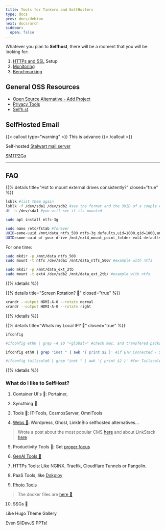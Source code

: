 ```yaml
---
title: Tools for Tinkers and SelfHosters
type: docs
prev: docs/debian
next: docs/arch
sidebar:
  open: false
---
```


Whatever you plan to **Selfhost**, there will be a moment that you will be looking for:

1. [HTTPs and SSL](https://jalcocert.github.io/JAlcocerT/docs/selfhosting/https/) Setup
2. [Monitoring](https://jalcocert.github.io/JAlcocerT/how-to-setup-beszel-monitoring/)
3. [Benchmarking](https://jalcocert.github.io/JAlcocerT/benchmarking-computers/)

## General OSS Resources
- [Open Source Alternative - Add Project](https://www.opensourcealternative.to/add-project)
- [Privacy Tools](https://www.privacytools.io/)
- [Selfh.st](https://selfh.st/)

## SelfHosted Email


{{< callout type="warning" >}}
This is advance
{{< /callout >}}

Self-hosted [Stalwart mail server](https://gist.github.com/chripede/99b7eaa1101ee05cc64a59b46e4d299f?ref=selfh.st)

[SMTP2Go](https://www.reddit.com/r/selfhosted/comments/1hr7bi5/smtp2go_free_plan_spam_score/)

---

## FAQ


{{% details title="Hot to mount external drives consistently?" closed="true" %}}

```sh
lsblk #list them again
lsblk -f /dev/sda1 /dev/sdb2 #see the format and the UUID of a couple of blocks
df -h /dev/sda1 #you will see if its mounted
```

```sh
sudo apt install ntfs-3g

sudo nano /etc/fstab #forever
UUID=some-uuid /mnt/data_ntfs_500 ntfs-3g defaults,uid=1000,gid=1000,umask=0022 0 1
UUID=some-uuid-of-your-drive /mnt/ext4_mount_point_folder ext4 defaults 0 1
```

For one time:

```sh
sudo mkdir -p /mnt/data_ntfs_500
sudo mount -t ntfs /dev/sda1 /mnt/data_ntfs_500/ #example with ntfs

sudo mkdir -p /mnt/data_ext_2tb
sudo mount -t ext4 /dev/sdb2 /mnt/data_ext_2tb/ #example with ntfs
```

{{% /details %}}

{{% details title="Screen Rotation? 🚀" closed="true" %}}

```sh
xrandr --output HDMI-A-0 --rotate normal
xrandr --output HDMI-A-0 --rotate right
```

{{% /details %}}


{{% details title="Whats my Local IP? 🚀" closed="true" %}}

```sh
ifconfig

#ifconfig eth0 | grep -A 10 "<global>" #check mac, and transfered packages

ifconfig eth0 | grep "inet " | awk '{ print $2 }' #if ETH Connected - SEE THE LOCAL IP

#ifconfig tailscale0 | grep "inet " | awk '{ print $2 }' #for Tailscale
```

{{% /details %}}

### What do I like to SelfHost?

1. Container UI's 🐳: Portainer, 

2. Syncthing 🐳

3. Tools 🐳: IT-Tools, CosmosServer, OmniTools

4. [Webs 🐳](https://github.com/JAlcocerT/Docker/tree/main/Web/CMS): Wordpress, Ghost, LinkInBio selfhosted alternatives...

> Wrote a post about the most popular CMS [here](https://jalcocert.github.io/JAlcocerT/no-code-websites/) and about LinkStack [here](https://jalcocert.github.io/JAlcocerT/linktree-web-alternative/#selfhosted-solutions-for-linkinbio)

5. Productivity Tools 🐳: Get [proper focus](https://jalcocert.github.io/JAlcocerT/tools-to-improve-focus/)

6. [GenAI Tools 🐳](https://github.com/JAlcocerT/Docker/tree/main/AI_Gen) 

7. HTTPs Tools: Like NGINX, Traefik, Cloudflare Tunnels or Pangolin.

8. PaaS Tools, like [Dokploy](https://jalcocert.github.io/JAlcocerT/selfhosted-paas/)

9. [Photo Tools](https://jalcocert.github.io/JAlcocerT/photo-management-tools/)

> The docker files are [here 🐳](https://github.com/JAlcocerT/Docker/tree/main/Backups/Photos)

10. SSGs 🐳

Like Hugo Theme Gallery

Even SliDevJS PPTs!